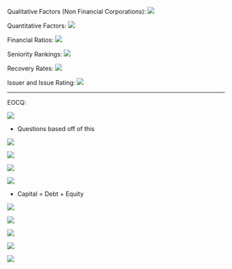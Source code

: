 


Qualitative Factors (Non Financial Corporations):
![](https://i.imgur.com/ZxLOa3I.png)



Quantitative Factors:
![](https://i.imgur.com/qqyDz8w.png)



Financial Ratios:
![](https://i.imgur.com/g5AO1zd.png)



Seniority Rankings:
![](https://i.imgur.com/Mky3W30.png)



Recovery Rates:
![](https://i.imgur.com/bXnG8fY.png)



Issuer and Issue Rating:
![](https://i.imgur.com/PqT5bmJ.png)

___
EOCQ:

![](https://i.imgur.com/dcSTn0m.png)
- Questions based off of this




![](https://i.imgur.com/PSPXYEp.png)



![](https://i.imgur.com/l8c6HTL.png)



![](https://i.imgur.com/XiHlUWA.png)



![](https://i.imgur.com/2xsOUUE.png)
- Capital = Debt + Equity



![](https://i.imgur.com/DD1JoEA.png)



![](https://i.imgur.com/wKrt9Tz.png)



![](https://i.imgur.com/X1mrmpt.png)



![](https://i.imgur.com/gTBlG6B.png)



![](https://i.imgur.com/uAngGz5.png)
